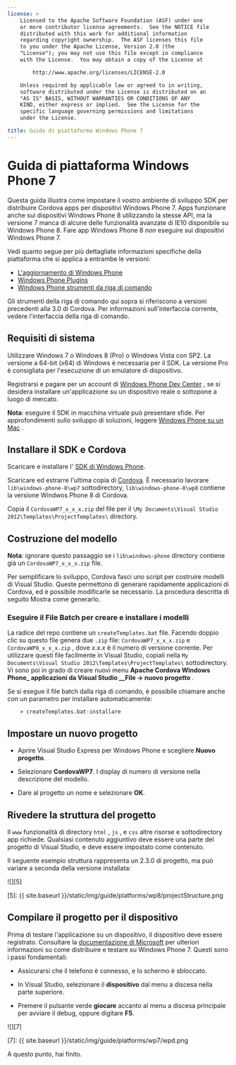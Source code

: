 ```yaml
---
license: >
    Licensed to the Apache Software Foundation (ASF) under one
    or more contributor license agreements.  See the NOTICE file
    distributed with this work for additional information
    regarding copyright ownership.  The ASF licenses this file
    to you under the Apache License, Version 2.0 (the
    "License"); you may not use this file except in compliance
    with the License.  You may obtain a copy of the License at

        http://www.apache.org/licenses/LICENSE-2.0

    Unless required by applicable law or agreed to in writing,
    software distributed under the License is distributed on an
    "AS IS" BASIS, WITHOUT WARRANTIES OR CONDITIONS OF ANY
    KIND, either express or implied.  See the License for the
    specific language governing permissions and limitations
    under the License.

title: Guida di piattaforma Windows Phone 7
---
```


# Guida di piattaforma Windows Phone 7

Questa guida illustra come impostare il vostro ambiente di sviluppo SDK per distribuire Cordova apps per dispositivi Windows Phone 7. Apps funzionare anche sui dispositivi Windows Phone 8 utilizzando la stesse API, ma la versione 7 manca di alcune delle funzionalità avanzate di IE10 disponibile su Windows Phone 8. Fare app Windows Phone 8 *non* eseguire sui dispositivi Windows Phone 7.

Vedi quanto segue per più dettagliate informazioni specifiche della piattaforma che si applica a entrambe le versioni:

*   [L'aggiornamento di Windows Phone](../wp8/upgrading.html)
*   [Windows Phone Plugins](../wp8/plugin.html)
*   [Windows Phone strumenti da riga di comando](../wp8/tools.html)

Gli strumenti della riga di comando qui sopra si riferiscono a versioni precedenti alla 3.0 di Cordova. Per informazioni sull'interfaccia corrente, vedere l'interfaccia della riga di comando.

## Requisiti di sistema

Utilizzare Windows 7 o Windows 8 (Pro) o Windows Vista con SP2. La versione a 64-bit (x64) di Windows è necessaria per il SDK. La versione Pro è consigliata per l'esecuzione di un emulatore di dispositivo.

Registrarsi e pagare per un account di [Windows Phone Dev Center][1] , se si desidera installare un'applicazione su un dispositivo reale o sottopone a luogo di mercato.

 [1]: http://dev.windowsphone.com/en-us/publish

**Nota**: eseguire il SDK in macchina virtuale può presentare sfide. Per approfondimenti sullo sviluppo di soluzioni, leggere [Windows Phone su un Mac][2] .

 [2]: http://aka.ms/BuildaWP8apponaMac

## Installare il SDK e Cordova

Scaricare e installare l' [SDK di Windows Phone][3].

 [3]: http://www.microsoft.com/download/en/details.aspx?displaylang=en&id=27570/

Scaricare ed estrarre l'ultima copia di [Cordova][4]. È necessario lavorare `lib\windows-phone-8\wp7` sottodirectory, `lib\windows-phone-8\wp8` contiene la versione Windwos Phone 8 di Cordova.

 [4]: http://phonegap.com/download

Copia il `CordovaWP7_x_x_x.zip` del file per il `\My Documents\Visual
Studio 2012\Templates\ProjectTemplates\` directory.

## Costruzione del modello

**Nota**: ignorare questo passaggio se i `lib\windows-phone` directory contiene già un `CordovaWP7_x_x_x.zip` file.

Per semplificare lo sviluppo, Cordova fasci uno script per costruire modelli di Visual Studio. Queste permettono di generare rapidamente applicazioni di Cordova, ed è possibile modificarle se necessario. La procedura descritta di seguito Mostra come generarlo.

### Eseguire il File Batch per creare e installare i modelli

La radice del repo contiene un `createTemplates.bat` file. Facendo doppio clic su questo file genera due `.zip` file: `CordovaWP7_x_x_x.zip` e `CordovaWP8_x_x_x.zip` , dove *x.x.x* è il numero di versione corrente. Per utilizzare questi file facilmente in Visual Studio, copiali nella `My Documents\Visual Studio
2012\Templates\ProjectTemplates\` sottodirectory. Vi sono poi in grado di creare nuovi menu **Apache Cordova Windows Phone_ applicazioni da Visual Studio __File → nuovo progetto** .

Se si esegue il file batch dalla riga di comando, è possibile chiamare anche con un parametro per installare automaticamente:

        > createTemplates.bat-installare
    

## Impostare un nuovo progetto

*   Aprire Visual Studio Express per Windows Phone e scegliere **Nuovo progetto**.

*   Selezionare **CordovaWP7**. I display di numero di versione nella descrizione del modello.

*   Dare al progetto un nome e selezionare **OK**.

## Rivedere la struttura del progetto

Il `www` funzionalità di directory `html` , `js` , e `css` altre risorse e sottodirectory app richiede. Qualsiasi contenuto aggiuntivo deve essere una parte del progetto di Visual Studio, e deve essere impostato come contenuto.

Il seguente esempio struttura rappresenta un 2.3.0 di progetto, ma può variare a seconda della versione installata:

![][5]

 [5]: {{ site.baseurl }}/static/img/guide/platforms/wp8/projectStructure.png

## Compilare il progetto per il dispositivo

Prima di testare l'applicazione su un dispositivo, il dispositivo deve essere registrato. Consultare la [documentazione di Microsoft][6] per ulteriori informazioni su come distribuire e testare su Windows Phone 7. Questi sono i passi fondamentali:

 [6]: http://msdn.microsoft.com/en-us/library/windowsphone/develop/ff402565(v=vs.105).aspx

*   Assicurarsi che il telefono è connesso, e lo schermo è sbloccato.

*   In Visual Studio, selezionare il **dispositivo** dal menu a discesa nella parte superiore.

*   Premere il pulsante verde **giocare** accanto al menu a discesa principale per avviare il debug, oppure digitare **F5**.

![][7]

 [7]: {{ site.baseurl }}/static/img/guide/platforms/wp7/wpd.png

A questo punto, hai finito.
